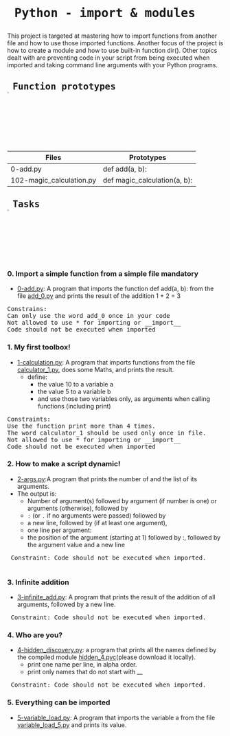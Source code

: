 # <pre> Python - import & modules </pre>
This project is targeted at mastering how to import functions from another file and how to use those imported functions. Another focus of the project is how to create a module and how to use  built-in function dir(). Other topics dealt with are preventing code in your script from being executed when imported and taking command line arguments with your Python programs.
## <pre> Function prototypes    <img src="https://user-images.githubusercontent.com/107026397/209424557-72ec9e7b-8f5a-4c69-9136-2629ca6d2ab0.svg" width = 3% height= 3%> </pre>
| Files  | Prototypes |
| ------------- | ------------- |
| 0-add.py|def add(a, b): |
|102-magic_calculation.py | def magic_calculation(a, b):|
## <pre> Tasks   <img src="https://user-images.githubusercontent.com/107026397/209425131-1d190ca6-b53b-49a9-b00a-6d697c9e4473.svg" height=3% width=3%></pre>
### 0. Import a simple function from a simple file mandatory
* [0-add.py](https://github.com/Bezawork-pr/alx-higher_level_programming/blob/master/0x02-python-import_modules/0-add.py): A program that imports the function def add(a, b): from the file [add_0.py](https://github.com/Bezawork-pr/alx-higher_level_programming/blob/master/0x02-python-import_modules/add_0.py) and prints the result of the addition 1 + 2 = 3

<pre>
Constrains:
Can only use the word add_0 once in your code
Not allowed to use * for importing or __import__
Code should not be executed when imported 
</pre>
### 1. My first toolbox!
* [1-calculation.py](https://github.com/Bezawork-pr/alx-higher_level_programming/blob/master/0x02-python-import_modules/1-calculation.py): A program that imports functions from the file  [calculator_1.py](https://github.com/Bezawork-pr/alx-higher_level_programming/blob/master/0x02-python-import_modules/calculator_1.py), does some Maths, and prints the result.
  * define:
    * the value 10 to a variable a
    * the value 5 to a variable b
     * and use those two variables only, as arguments when calling functions (including print)
<pre>
Constraints:
Use the function print more than 4 times.
The word calculator_1 should be used only once in file.
Not allowed to use * for importing or __import__
Code should not be executed when imported
</pre>
### 2. How to make a script dynamic!
 * [2-args.py](https://github.com/Bezawork-pr/alx-higher_level_programming/blob/master/0x02-python-import_modules/2-args.py):A program that prints the number of and the list of its arguments.
 * The output is:
    * Number of argument(s) followed by argument (if number is one) or arguments (otherwise), followed by
    * `:` (or `.` if no arguments were passed) followed by
    * a new line, followed by (if at least one argument),
    * one line per argument:
    * the position of the argument (starting at 1) followed by :, followed by the argument value and a new line
 <pre>
 Constraint: Code should not be executed when imported.
 </pre>
### 3. Infinite addition
*  [3-infinite_add.py](https://github.com/Bezawork-pr/alx-higher_level_programming/blob/master/0x02-python-import_modules/3-infinite_add.py): A program that prints the result of the addition of all arguments, followed by a new line.
<pre>
 Constraint: Code should not be executed when imported.
</pre>
### 4. Who are you?
*  [4-hidden_discovery.py](https://github.com/Bezawork-pr/alx-higher_level_programming/blob/master/0x02-python-import_modules/4-hidden_discovery.py): a program that prints all the names defined by the compiled module  [hidden_4.pyc](https://github.com/holbertonschool/0x02.py/raw/master/hidden_4.pyc)(please download it locally).
    *  print one name per line, in alpha order.
    *  print only names that do not start with __
<pre>
 Constraint: Code should not be executed when imported.
</pre>
### 5. Everything can be imported
* [5-variable_load.py](https://github.com/Bezawork-pr/alx-higher_level_programming/blob/master/0x02-python-import_modules/5-variable_load.py): A program that imports the variable a from the file  [variable_load_5.py](https://github.com/Bezawork-pr/alx-higher_level_programming/blob/master/0x02-python-import_modules/variable_load_5.py) and prints its value.
